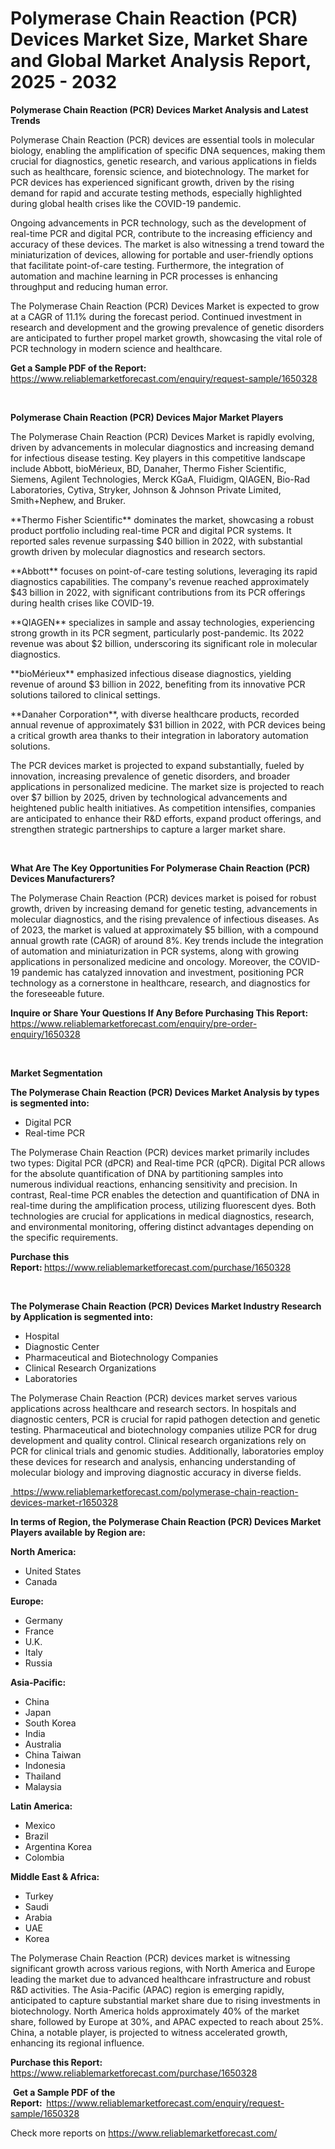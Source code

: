 <p><h1>Polymerase Chain Reaction (PCR) Devices Market Size, Market Share and Global Market Analysis Report, 2025 - 2032</h1></p><p><strong>Polymerase Chain Reaction (PCR) Devices Market Analysis and Latest Trends</strong></p>
<p><p>Polymerase Chain Reaction (PCR) devices are essential tools in molecular biology, enabling the amplification of specific DNA sequences, making them crucial for diagnostics, genetic research, and various applications in fields such as healthcare, forensic science, and biotechnology. The market for PCR devices has experienced significant growth, driven by the rising demand for rapid and accurate testing methods, especially highlighted during global health crises like the COVID-19 pandemic.</p><p>Ongoing advancements in PCR technology, such as the development of real-time PCR and digital PCR, contribute to the increasing efficiency and accuracy of these devices. The market is also witnessing a trend toward the miniaturization of devices, allowing for portable and user-friendly options that facilitate point-of-care testing. Furthermore, the integration of automation and machine learning in PCR processes is enhancing throughput and reducing human error.</p><p>The Polymerase Chain Reaction (PCR) Devices Market is expected to grow at a CAGR of 11.1% during the forecast period. Continued investment in research and development and the growing prevalence of genetic disorders are anticipated to further propel market growth, showcasing the vital role of PCR technology in modern science and healthcare.</p></p>
<p><strong>Get a Sample PDF of the Report:&nbsp;</strong> <a href="https://www.reliablemarketforecast.com/enquiry/request-sample/1650328?utm_campaign=3275&utm_medium=2&utm_source=Github&utm_content=ia&utm_term=23032025&utm_id=polymerase-chain-reaction-pcr-devices">https://www.reliablemarketforecast.com/enquiry/request-sample/1650328</a></p>
<p>&nbsp;</p>
<p><strong>Polymerase Chain Reaction (PCR) Devices Major Market Players</strong></p>
<p><p>The Polymerase Chain Reaction (PCR) Devices Market is rapidly evolving, driven by advancements in molecular diagnostics and increasing demand for infectious disease testing. Key players in this competitive landscape include Abbott, bioMérieux, BD, Danaher, Thermo Fisher Scientific, Siemens, Agilent Technologies, Merck KGaA, Fluidigm, QIAGEN, Bio-Rad Laboratories, Cytiva, Stryker, Johnson & Johnson Private Limited, Smith+Nephew, and Bruker.</p><p>**Thermo Fisher Scientific** dominates the market, showcasing a robust product portfolio including real-time PCR and digital PCR systems. It reported sales revenue surpassing $40 billion in 2022, with substantial growth driven by molecular diagnostics and research sectors.</p><p>**Abbott** focuses on point-of-care testing solutions, leveraging its rapid diagnostics capabilities. The company's revenue reached approximately $43 billion in 2022, with significant contributions from its PCR offerings during health crises like COVID-19.</p><p>**QIAGEN** specializes in sample and assay technologies, experiencing strong growth in its PCR segment, particularly post-pandemic. Its 2022 revenue was about $2 billion, underscoring its significant role in molecular diagnostics.</p><p>**bioMérieux** emphasized infectious disease diagnostics, yielding revenue of around $3 billion in 2022, benefiting from its innovative PCR solutions tailored to clinical settings.</p><p>**Danaher Corporation**, with diverse healthcare products, recorded annual revenue of approximately $31 billion in 2022, with PCR devices being a critical growth area thanks to their integration in laboratory automation solutions.</p><p>The PCR devices market is projected to expand substantially, fueled by innovation, increasing prevalence of genetic disorders, and broader applications in personalized medicine. The market size is projected to reach over $7 billion by 2025, driven by technological advancements and heightened public health initiatives. As competition intensifies, companies are anticipated to enhance their R&D efforts, expand product offerings, and strengthen strategic partnerships to capture a larger market share.</p></p>
<p>&nbsp;</p>
<p><strong>What Are The Key Opportunities For Polymerase Chain Reaction (PCR) Devices Manufacturers?</strong></p>
<p><p>The Polymerase Chain Reaction (PCR) devices market is poised for robust growth, driven by increasing demand for genetic testing, advancements in molecular diagnostics, and the rising prevalence of infectious diseases. As of 2023, the market is valued at approximately $5 billion, with a compound annual growth rate (CAGR) of around 8%. Key trends include the integration of automation and miniaturization in PCR systems, along with growing applications in personalized medicine and oncology. Moreover, the COVID-19 pandemic has catalyzed innovation and investment, positioning PCR technology as a cornerstone in healthcare, research, and diagnostics for the foreseeable future.</p></p>
<p><strong>Inquire or Share Your Questions If Any Before Purchasing This Report:</strong> <a href="https://www.reliablemarketforecast.com/enquiry/pre-order-enquiry/1650328?utm_campaign=3275&utm_medium=2&utm_source=Github&utm_content=ia&utm_term=23032025&utm_id=polymerase-chain-reaction-pcr-devices">https://www.reliablemarketforecast.com/enquiry/pre-order-enquiry/1650328</a></p>
<p>&nbsp;</p>
<p><strong>Market Segmentation</strong></p>
<p><strong>The Polymerase Chain Reaction (PCR) Devices Market Analysis by types is segmented into:</strong></p>
<p><ul><li>Digital PCR</li><li>Real-time PCR</li></ul></p>
<p><p>The Polymerase Chain Reaction (PCR) devices market primarily includes two types: Digital PCR (dPCR) and Real-time PCR (qPCR). Digital PCR allows for the absolute quantification of DNA by partitioning samples into numerous individual reactions, enhancing sensitivity and precision. In contrast, Real-time PCR enables the detection and quantification of DNA in real-time during the amplification process, utilizing fluorescent dyes. Both technologies are crucial for applications in medical diagnostics, research, and environmental monitoring, offering distinct advantages depending on the specific requirements.</p></p>
<p><strong>Purchase this Report:&nbsp;</strong><a href="https://www.reliablemarketforecast.com/purchase/1650328?utm_campaign=3275&utm_medium=2&utm_source=Github&utm_content=ia&utm_term=23032025&utm_id=polymerase-chain-reaction-pcr-devices">https://www.reliablemarketforecast.com/purchase/1650328</a></p>
<p>&nbsp;</p>
<p><strong>The Polymerase Chain Reaction (PCR) Devices Market Industry Research by Application is segmented into:</strong></p>
<p><ul><li>Hospital</li><li>Diagnostic Center</li><li>Pharmaceutical and Biotechnology Companies</li><li>Clinical Research Organizations</li><li>Laboratories</li></ul></p>
<p><p>The Polymerase Chain Reaction (PCR) devices market serves various applications across healthcare and research sectors. In hospitals and diagnostic centers, PCR is crucial for rapid pathogen detection and genetic testing. Pharmaceutical and biotechnology companies utilize PCR for drug development and quality control. Clinical research organizations rely on PCR for clinical trials and genomic studies. Additionally, laboratories employ these devices for research and analysis, enhancing understanding of molecular biology and improving diagnostic accuracy in diverse fields.</p></p>
<p><a href="https://www.reliablemarketforecast.com/polymerase-chain-reaction-devices-market-r1650328?utm_campaign=3275&utm_medium=2&utm_source=Github&utm_content=ia&utm_term=23032025&utm_id=polymerase-chain-reaction-pcr-devices">&nbsp;https://www.reliablemarketforecast.com/polymerase-chain-reaction-devices-market-r1650328</a></p>
<p><strong>In terms of Region, the Polymerase Chain Reaction (PCR) Devices Market Players available by Region are:</strong></p>
<p>
    <p> <strong> North America: </strong>
        <ul>
            <li>United States</li>
            <li>Canada</li>
        </ul>
        </p> 
    <p> <strong> Europe: </strong>
        <ul>
            <li>Germany</li>
            <li>France</li>
            <li>U.K.</li>
            <li>Italy</li>
            <li>Russia</li>
        </ul>
        </p> 
    <p> <strong> Asia-Pacific: </strong>
        <ul>
            <li>China</li>
            <li>Japan</li>
            <li>South Korea</li>
            <li>India</li>
            <li>Australia</li>
            <li>China Taiwan</li>
            <li>Indonesia</li>
            <li>Thailand</li>
            <li>Malaysia</li>
        </ul>
        </p> 
    <p> <strong> Latin America: </strong>
        <ul>
            <li>Mexico</li>
            <li>Brazil</li>
            <li>Argentina Korea</li>
            <li>Colombia</li>
        </ul>
        </p> 
    <p> <strong> Middle East & Africa: </strong>
        <ul>
            <li>Turkey</li>
            <li>Saudi</li>
            <li>Arabia</li>
            <li>UAE</li>
            <li>Korea</li>
        </ul>
    </p>
    </p>
<p><p>The Polymerase Chain Reaction (PCR) devices market is witnessing significant growth across various regions, with North America and Europe leading the market due to advanced healthcare infrastructure and robust R&D activities. The Asia-Pacific (APAC) region is emerging rapidly, anticipated to capture substantial market share due to rising investments in biotechnology. North America holds approximately 40% of the market share, followed by Europe at 30%, and APAC expected to reach about 25%. China, a notable player, is projected to witness accelerated growth, enhancing its regional influence.</p></p>
<p><strong>Purchase this Report: </strong><a href="https://www.reliablemarketforecast.com/purchase/1650328?utm_campaign=3275&utm_medium=2&utm_source=Github&utm_content=ia&utm_term=23032025&utm_id=polymerase-chain-reaction-pcr-devices">https://www.reliablemarketforecast.com/purchase/1650328</a></p>
<p>&nbsp;<strong>Get a Sample PDF of the Report:&nbsp;&nbsp;</strong><a href="https://www.reliablemarketforecast.com/enquiry/request-sample/1650328?utm_campaign=3275&utm_medium=2&utm_source=Github&utm_content=ia&utm_term=23032025&utm_id=polymerase-chain-reaction-pcr-devices">https://www.reliablemarketforecast.com/enquiry/request-sample/1650328</a></p>
<p><strong></strong></p>
<p>Check more reports on <a href="https://www.reliablemarketforecast.com/?utm_campaign=3275&utm_medium=2&utm_source=Github&utm_content=ia&utm_term=23032025&utm_id=polymerase-chain-reaction-pcr-devices">https://www.reliablemarketforecast.com/</a></p>